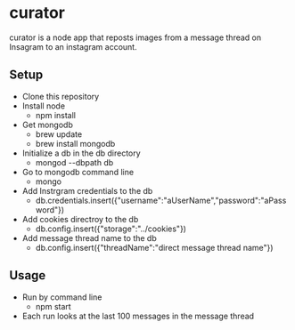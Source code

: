 # curator

curator is a node app that reposts images from a message thread on Insagram to an instagram account.

## Setup

- Clone this repository
- Install node
  - npm install
- Get mongodb
  - brew update
  - brew install mongodb
- Initialize a db in the db directory
  - mongod --dbpath db
- Go to mongodb command line
    - mongo
- Add Instrgram credentials to the db
  - db.credentials.insert({"username":"aUserName","password":"aPassword"})
- Add cookies directroy to the db
  - db.config.insert({"storage":"../cookies"})
- Add message thread name to the db
  - db.config.insert({"threadName":"direct message thread name"})
  
## Usage

- Run by command line
  - npm start
- Each run looks at the last 100 messages in the message thread
